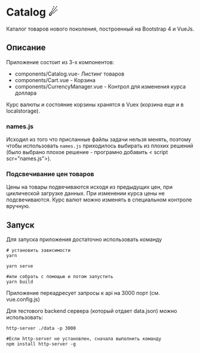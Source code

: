 # Сatalog ☄

Каталог товаров нового поколения, построенный на Bootstrap 4 и VueJs.

## Описание

Приложение состоит из 3-х компонентов:
- components/Catalog.vue- Листинг товаров
- components/Cart.vue - Корзина
- components/CurrencyManager.vue - Контрол для изменения курса доллара

Курс валюты и состояние корзины хранятся в Vuex (корзина еще и в localstorage).

### names.js
Исходил из того что присланные файлы задачи нельзя менять, поэтому чтобы использовать `names.js` приходилось выбирать из плохих решений (было выбрано плохое решение - програмно добавить < script scr="names.js">).

### Подсвечивание цен товаров
Цены на товары подвечиваются исходя из предыдущих цен, при циклической загрузке данных. При изменении курса цены не подсвечиваются. Курс валют можно изменять в специальном контроле вручную.

## Запуск
Для запуска приложения достаточно использовать команду 
```
# установить зависимости
yarn

yarn serve

#или собрать c помощью и потом запустить
yarn build
```

Приложение переадресует запросы к api на 3000 порт (см. vue.config.js)

Для тестового backend сервера (который отдает data.json) можно использовать:
```
http-server ./data -p 3000

#Если http-server не установлен, сначала выполнить команду
npm install http-server -g
```

